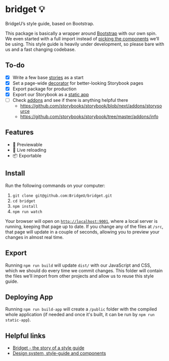 # bridget 💡
BridgeU’s style guide, based on Bootstrap.

This package is basically a wrapper around [Bootstrap][5] with our own spin.
We even started with a full import instead of [picking the components][6]
we’ll be using. This style guide is heavily under development, so please bare
with us and a fast changing codebase.


## To-do
- [x] Write a few base [stories][1] as a start
- [x] Set a page-wide [decorator][2] for better-looking Storybook pages
- [x] Export package for production
- [x] Export our Storybook as a [static app][0]
- [ ] Check [addons][4] and see if there is anything helpful there
  - https://github.com/storybooks/storybook/blob/next/addons/storysource
  - https://github.com/storybooks/storybook/tree/master/addons/info


## Features
- 📖 Previewable
- 🔁 Live reloading
- 📦 Exportable


## Install
Run the following commands on your computer:

1. `git clone git@github.com:BridgeU/bridget.git`
1. `cd bridget`
1. `npm install`
1. `npm run watch`

Your browser will open on [`http://localhost:9001`][0], where a local server
is running, keeping that page up to date. If you change any of the files at
`/src`, that page will update in a couple of seconds, allowing you to preview
your changes in almost real time.


## Export
Running `npm run build` will update `dist/` with our JavaScript and CSS, which
we should do every time we commit changes. This folder will contain the files
we’ll import from other projects and allow us to reuse this style guide.

## Deploying App
Running `npm run build-app` will create a `/public` folder with the compiled
whole application (if needed and once it's built, it can be run by
`npm run static-app`).

## Helpful links
- [Bridget - the story of a style guide][the-story]
- [Design system, style-guide and components][design-system]


[0]: http://localhost:9001
[1]: https://storybook.js.org/basics/writing-stories/
[2]: https://storybook.js.org/basics/writing-stories/#using-decorators
[3]: https://storybook.js.org/basics/exporting-storybook/
[4]: https://storybook.js.org/addons/addon-gallery/
[5]: https://getbootstrap.com/docs/4.3/getting-started/theming/
[6]: https://getbootstrap.com/docs/4.3/getting-started/theming/#importing
[the-story]: https://paper.dropbox.com/doc/Bridget-the-story-of-a-style-guide--AXfhcc9ueLVCadMh292KhdXIAg-Iu0YrK8VAKelUQPU2vwVB
[design-system]: https://paper.dropbox.com/doc/Design-system-style-guide-and-components--AXdr9oRQ_LYjUhpP4Fz89Cg8Ag-GjYKuPtF06IWRHFoQzYug
